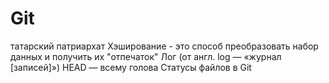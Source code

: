 # Git
татарский патриархат
Хэширование - это способ преобразовать набор данных и получить их "отпечаток"
Лог (от англ. log — «журнал [записей]»)
HEAD — всему голова
Статусы файлов в Git
